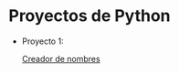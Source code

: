 # Proyectos de Python

- Proyecto 1:

    [Creador de nombres](https://github.com/eulogioep/proyectos-python/tree/main/Creador_nombres)
